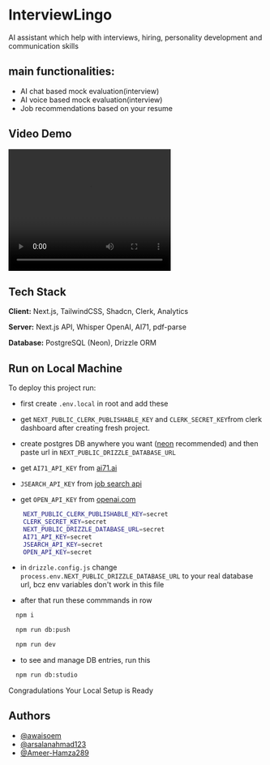 
# InterviewLingo

AI assistant which help with interviews, hiring, personality development and communication skills

## main functionalities:
- AI chat based mock evaluation(interview) 
- AI voice based mock evaluation(interview) 
- Job recommendations based on your resume 

## Video Demo

<video src="https://github.com/AwaisOem/interview-lingo/blob/main/public/mockview-demo.mp4" width="320" height="240" controls></video>

## Tech Stack

**Client:** Next.js, TailwindCSS, Shadcn, Clerk, Analytics

**Server:** Next.js API, Whisper OpenAI, AI71, pdf-parse

**Database:** PostgreSQL (Neon), Drizzle ORM


## Run on Local Machine

To deploy this project run:

- first create `.env.local` in root and add these

- get `NEXT_PUBLIC_CLERK_PUBLISHABLE_KEY` and `CLERK_SECRET_KEY`from clerk dashboard after creating fresh project.

- create postgres DB anywhere you want ([neon](https://github.com/neondatabase/neon) recommended) and then paste url in `NEXT_PUBLIC_DRIZZLE_DATABASE_URL`

- get `AI71_API_KEY` from [ai71.ai](https://ai71.ai/)

- `JSEARCH_API_KEY` from [job search api](https://rapidapi.com/letscrape-6bRBa3QguO5/api/jsearch)

- get `OPEN_API_KEY` from [openai.com](https://openai.com/)

```bash
    NEXT_PUBLIC_CLERK_PUBLISHABLE_KEY=secret
    CLERK_SECRET_KEY=secret
    NEXT_PUBLIC_DRIZZLE_DATABASE_URL=secret
    AI71_API_KEY=secret
    JSEARCH_API_KEY=secret
    OPEN_API_KEY=secret
```

- in `drizzle.config.js` change `process.env.NEXT_PUBLIC_DRIZZLE_DATABASE_URL` to your real database url, bcz env variables don't work in this file  

- after that run these commmands in row

```bash
  npm i
```
```bash
  npm run db:push
```
```bash
  npm run dev
```
- to see and manage DB entries, run this

```bash
  npm run db:studio
```

Congradulations Your Local Setup is Ready

## Authors

- [@awaisoem](https://www.github.com/awaisoem)
- [@arsalanahmad123](https://www.github.com/arsalanahmad123)
- [@Ameer-Hamza289](https://www.github.com/Ameer-Hamza289)

